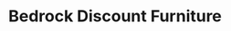 ---
title: "Bedrock Discount Furniture"
url: /bridgwater/bedrock-discount-furniture/
shop: furniture
---